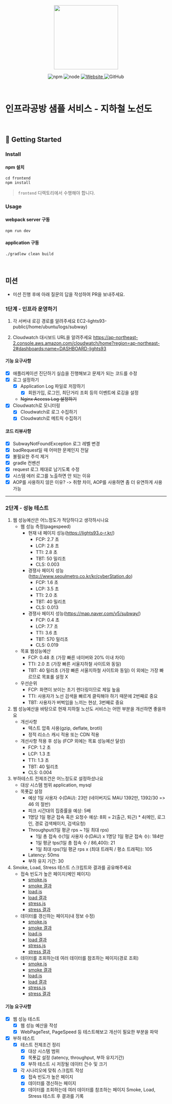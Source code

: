 <p align="center">
    <img width="200px;" src="https://raw.githubusercontent.com/woowacourse/atdd-subway-admin-frontend/master/images/main_logo.png"/>
</p>
<p align="center">
  <img alt="npm" src="https://img.shields.io/badge/npm-%3E%3D%205.5.0-blue">
  <img alt="node" src="https://img.shields.io/badge/node-%3E%3D%209.3.0-blue">
  <a href="https://edu.nextstep.camp/c/R89PYi5H" alt="nextstep atdd">
    <img alt="Website" src="https://img.shields.io/website?url=https%3A%2F%2Fedu.nextstep.camp%2Fc%2FR89PYi5H">
  </a>
  <img alt="GitHub" src="https://img.shields.io/github/license/next-step/atdd-subway-service">
</p>

<br>

# 인프라공방 샘플 서비스 - 지하철 노선도

<br>

## 🚀 Getting Started

### Install
#### npm 설치
```
cd frontend
npm install
```
> `frontend` 디렉토리에서 수행해야 합니다.

### Usage
#### webpack server 구동
```
npm run dev
```
#### application 구동
```
./gradlew clean build
```
<br>

## 미션

* 미션 진행 후에 아래 질문의 답을 작성하여 PR을 보내주세요.

### 1단계 - 인프라 운영하기
1. 각 서버내 로깅 경로를 알려주세요
EC2-lights93-public(/home/ubuntu/logs/subway)

2. Cloudwatch 대시보드 URL을 알려주세요
https://ap-northeast-2.console.aws.amazon.com/cloudwatch/home?region=ap-northeast-2#dashboards:name=DASHBOARD-lights93

#### 기능 요구사항
- [X] 애플리케이션 진단하기 실습을 진행해보고 문제가 되는 코드를 수정
- [X] 로그 설정하기
    - [X] Application Log 파일로 저장하기
        - [X] 회원가입, 로그인, 최단거리 조회 등의 이벤트에 로깅을 설정
    - ~~Nginx Access Log 설정하기~~
- [x] Cloudwatch로 모니터링
    - [X] Cloudwatch로 로그 수집하기
    - [X] Cloudwatch로 메트릭 수집하기
    
#### 코드 리뷰사항
- [X] SubwayNotFoundException 로그 레벨 변경
- [X] badRequest일 때 어떠한 문제인지 전달
- [X] 불필요한 주석 제거
- [X] gradle 컨벤션
- [X] request 로그 제대로 남기도록 수정
- [X] 시스템 에러 로그를 노출하면 안 되는 이유
- [X] AOP를 사용하지 않은 이유? -> 취향 차이, AOP를 사용하면 좀 더 유연하게 사용 가능
---

### 2단계 - 성능 테스트
1. 웹 성능예산은 어느정도가 적당하다고 생각하시나요
    - 웹 성능 측정(pagespeed)
        - 현재 내 페이지 성능(https://lights93.o-r.kr/)
            - FCP: 2.7 초
            - LCP: 2.8 초
            - TTI: 2.8 초
            - TBT: 50 밀리초
            - CLS: 0.003
        - 경쟁사 페이지 성능(http://www.seoulmetro.co.kr/kr/cyberStation.do)
            - FCP: 1.6 초
            - LCP: 3.5 초
            - TTI: 2.0 초
            - TBT: 40 밀리초
            - CLS: 0.013
        - 경쟁사 페이지 성능(https://map.naver.com/v5/subway/)
            - FCP: 0.4 초
            - LCP: 7.7 초
            - TTI: 3.6 초
            - TBT: 570 밀리초
            - CLS: 0.019
    - 목표 웹성능예산
        - FCP: 0.48 초 (가장 빠른 네이버와 20% 이내 차이)
        - TTI: 2.0 초 (가장 빠른 서울지하철 사이트와 동일)
        - TBT: 40 밀리초 (가장 빠른 서울지하철 사이트와 동일)
        이 외에는 가장 빠르므로 목표롤 설정 X
    - 우선순위
        - FCP: 화면이 보이는 초기 렌더링이므로 제일 높음
        - TTI: 사용자가 노선 검색을 빠르게 클릭해야 하기 때문에 2번째로 중요
        - TBT: 사용자가 버벅임을 느끼는 현상, 3번째로 중요
2. 웹 성능예산을 바탕으로 현재 지하철 노선도 서비스는 어떤 부분을 개선하면 좋을까요
    - 개선사항
        - 텍스트 압축 사용(gzip, deflate, brotli)
        - 정적 리소스 캐시 적용 또는 CDN 적용
    - 개선사항 적용 후 성능 (FCP 외에는 목표 성능예산 달성)
        - FCP: 1.2 초
        - LCP: 1.3 초
        - TTI: 1.3 초
        - TBT: 40 밀리초
        - CLS: 0.004
3. 부하테스트 전제조건은 어느정도로 설정하셨나요
    - 대상 시스템 범위
        application, mysql
    - 목푯값 설정
        - 예상 1일 사용자 수(DAU): 23만 (네이버지도 MAU 1392만, 1392/30 => 46 의 절반)
        - 피크 시간대의 집중률을 예상: 5배
        - 1명당 1일 평균 접속 혹은 요청수 예상: 8회 = 2(출근, 퇴근) * 4(메인, 로그인, 경로 검색페이지, 검색요청)
        - Throughput(1일 평균 rps ~ 1일 최대 rps)
            - 1일 총 접속 수(1일 사용자 수(DAU) x 1명당 1일 평균 접속 수): 184만 
            - 1일 평균 tps(1일 총 접속 수 / 86,400): 21
            - 1일 최대 rps(1일 평균 rps x (최대 트래픽 / 평소 트래픽)): 105
        - Latency: 50ms
        - 부하 유지 기간: 30
4. Smoke, Load, Stress 테스트 스크립트와 결과를 공유해주세요
    - 접속 빈도가 높은 페이지(메인 페이지)
        - [smoke.js](./performance/main/smoke.js)
        - [smoke 결과](./performance/main/smoke.txt)
        - [load.js](./performance/main/load.js)
        - [load 결과](./performance/main/load.txt)
        - [stress.js](./performance/main/stress.js)
        - [stress 결과](./performance/main/stress.txt)
    - 데이터를 갱신하는 페이지(내 정보 수정)
        - [smoke.js](./performance/me/smoke.js)
        - [smoke 결과](./performance/me/smoke.txt)
        - [load.js](./performance/me/load.js)
        - [load 결과](./performance/me/load.txt)
        - [stress.js](./performance/me/stress.js)
        - [stress 결과](./performance/me/stress.txt)
    - 데이터를 조회하는데 여러 데이터를 참조하는 페이지(경로 조회)        
        - [smoke.js](./performance/path/smoke.js)
        - [smoke 결과](./performance/path/smoke.txt)
        - [load.js](./performance/path/load.js)
        - [load 결과](./performance/path/load.txt)
        - [stress.js](./performance/path/stress.js)
        - [stress 결과](./performance/path/stress.txt)
#### 기능 요구사항
- [X] 웹 성능 테스트
    - [X] 웹 성능 예산을 작성
    - [X] WebPageTest, PageSpeed 등 테스트해보고 개선이 필요한 부분을 파악
- [X] 부하 테스트
    - [X] 테스트 전제조건 정리
        - [X] 대상 시스템 범위
        - [X] 목푯값 설정 (latency, throughput, 부하 유지기간)
        - [X] 부하 테스트 시 저장될 데이터 건수 및 크기
    - [X] 각 시나리오에 맞춰 스크립트 작성
        - [X] 접속 빈도가 높은 페이지
        - [X] 데이터를 갱신하는 페이지
        - [X] 데이터를 조회하는데 여러 데이터를 참조하는 페이지
Smoke, Load, Stress 테스트 후 결과를 기록